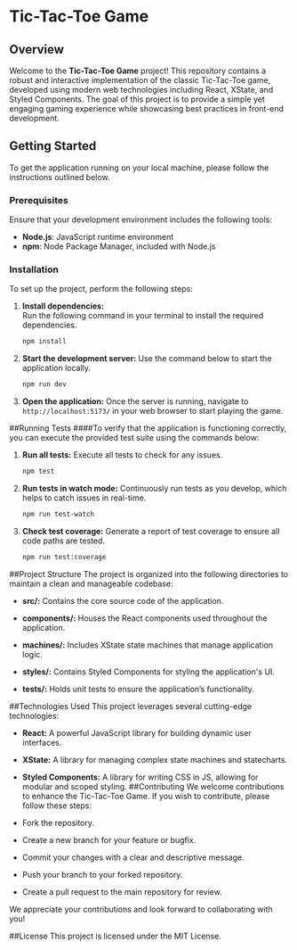 # Tic-Tac-Toe Game

## Overview

Welcome to the **Tic-Tac-Toe Game** project! This repository contains a robust and interactive implementation of the classic Tic-Tac-Toe game, developed using modern web technologies including React, XState, and Styled Components. The goal of this project is to provide a simple yet engaging gaming experience while showcasing best practices in front-end development.

## Getting Started

To get the application running on your local machine, please follow the instructions outlined below.

### Prerequisites

Ensure that your development environment includes the following tools:

- **Node.js**: JavaScript runtime environment
- **npm**: Node Package Manager, included with Node.js

### Installation

To set up the project, perform the following steps:

1. **Install dependencies:**  
   Run the following command in your terminal to install the required dependencies.
    ```bash
   npm install

2. **Start the development server:**
    Use the command below to start the application locally.
    ```bash
    npm run dev

3. **Open the application:**
    Once the server is running, navigate to `http://localhost:5173/` in your web browser to start playing the game.

##Running Tests
####To verify that the application is functioning correctly, you can execute the provided test suite using the commands below:

1. **Run all tests:**
    Execute all tests to check for any issues.
    ```bash
    npm test
2. **Run tests in watch mode:**
   Continuously run tests as you develop, which helps to catch issues in real-time.
    ```bash
    npm run test-watch
3. **Check test coverage:**
Generate a report of test coverage to ensure all code paths are tested.
    ```bash
    npm run test:coverage

##Project Structure
The project is organized into the following directories to maintain a clean and manageable codebase:

* **src/:** Contains the core source code of the application.

* **components/:** Houses the React components used throughout the application.

* **machines/:** Includes XState state machines that manage application logic.

* **styles/:** Contains Styled Components for styling the application's UI.

* **tests/:** Holds unit tests to ensure the application’s functionality.

##Technologies Used
This project leverages several cutting-edge technologies:

* **React:** A powerful JavaScript library for building dynamic user interfaces.

* **XState:** A library for managing complex state machines and statecharts.

* **Styled Components:** A library for writing CSS in JS, allowing for modular and scoped styling.
##Contributing
We welcome contributions to enhance the Tic-Tac-Toe Game. If you wish to contribute, please follow these steps:

* Fork the repository.

* Create a new branch for your feature or bugfix.

* Commit your changes with a clear and descriptive message.

* Push your branch to your forked repository.

* Create a pull request to the main repository for review.

We appreciate your contributions and look forward to collaborating with you!

##License
This project is licensed under the MIT License.
